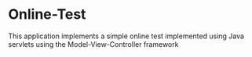 # Online-Test
This application implements a simple online test implemented using Java servlets using the Model-View-Controller framework
